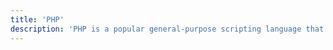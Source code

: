 ```yaml
---
title: 'PHP'
description: 'PHP is a popular general-purpose scripting language that is especially suited to web development.'
---
```

